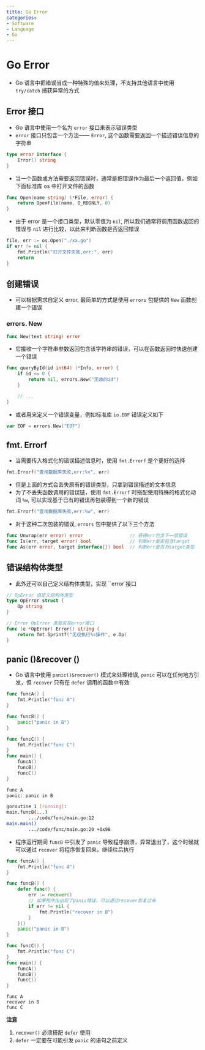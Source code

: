 ```yaml
---
title: Go Error
categories:
- Software
- Language
- Go
---
```

# Go Error

- Go 语言中把错误当成一种特殊的值来处理，不支持其他语言中使用 `try/catch` 捕获异常的方式

## Error 接口

- Go 语言中使用一个名为 `error` 接口来表示错误类型
- `error` 接口只包含一个方法—— `Error`, 这个函数需要返回一个描述错误信息的字符串

```go
type error interface {
    Error() string
}
```

- 当一个函数或方法需要返回错误时，通常是把错误作为最后一个返回值，例如下面标准库 os 中打开文件的函数

```go
func Open(name string) (*File, error) {
	return OpenFile(name, O_RDONLY, 0)
}
```

- 由于 error 是一个接口类型，默认零值为 `nil`, 所以我们通常将调用函数返回的错误与 `nil` 进行比较，以此来判断函数是否返回错误

```go
file, err := os.Open("./xx.go")
if err != nil {
	fmt.Println("打开文件失败,err:", err)
	return
}
```

## 创建错误

- 可以根据需求自定义 error, 最简单的方式是使用 `errors` 包提供的 `New` 函数创建一个错误

### errors. New

```go
func New(text string) error
```

- 它接收一个字符串参数返回包含该字符串的错误，可以在函数返回时快速创建一个错误

```go
func queryById(id int64) (*Info, error) {
	if id <= 0 {
		return nil, errors.New("无效的id")
	}

	// ...
}
```

- 或者用来定义一个错误变量，例如标准库 `io.EOF` 错误定义如下

```go
var EOF = errors.New("EOF")
```

## fmt. Errorf

- 当需要传入格式化的错误描述信息时，使用 `fmt.Errorf` 是个更好的选择

```go
fmt.Errorf("查询数据库失败,err:%v", err)
```

- 但是上面的方式会丢失原有的错误类型，只拿到错误描述的文本信息
- 为了不丢失函数调用的错误链，使用 `fmt.Errorf` 时搭配使用特殊的格式化动词 `%w`, 可以实现基于已有的错误再包装得到一个新的错误

```go
fmt.Errorf("查询数据库失败,err:%w", err)
```

- 对于这种二次包装的错误, `errors` 包中提供了以下三个方法

```go
func Unwrap(err error) error                 // 获得err包含下一层错误
func Is(err, target error) bool              // 判断err是否包含target
func As(err error, target interface{}) bool  // 判断err是否为target类型
```

## 错误结构体类型

- 此外还可以自己定义结构体类型，实现 ``error`接口

```go
// OpError 自定义结构体类型
type OpError struct {
	Op string
}

// Error OpError 类型实现error接口
func (e *OpError) Error() string {
	return fmt.Sprintf("无权执行%s操作", e.Op)
}
```

## panic ()&recover ()

- Go 语言中使用 `panic()&recover()` 模式来处理错误, `panic` 可以在任何地方引发，但 `recover` 只有在 `defer` 调用的函数中有效

```go
func funcA() {
    fmt.Println("func A")
}

func funcB() {
    panic("panic in B")
}

func funcC() {
    fmt.Println("func C")
}
func main() {
    funcA()
    funcB()
    funcC()
}
```

```bash
func A
panic: panic in B

goroutine 1 [running]:
main.funcB(...)
        .../code/func/main.go:12
main.main()
        .../code/func/main.go:20 +0x98
```

- 程序运行期间 `funcB` 中引发了 `panic` 导致程序崩溃，异常退出了，这个时候就可以通过 `recover` 将程序恢复回来，继续往后执行

```go
func funcA() {
	fmt.Println("func A")
}

func funcB() {
	defer func() {
		err := recover()
		// 如果程序出出现了panic错误，可以通过recover恢复过来
		if err != nil {
			fmt.Println("recover in B")
		}
	}()
	panic("panic in B")
}

func funcC() {
	fmt.Println("func C")
}
func main() {
	funcA()
	funcB()
	funcC()
}
```

```
func A
recover in B
func C
```

**注意**

1. `recover()` 必须搭配 `defer` 使用
2. `defer` 一定要在可能引发 `panic` 的语句之前定义